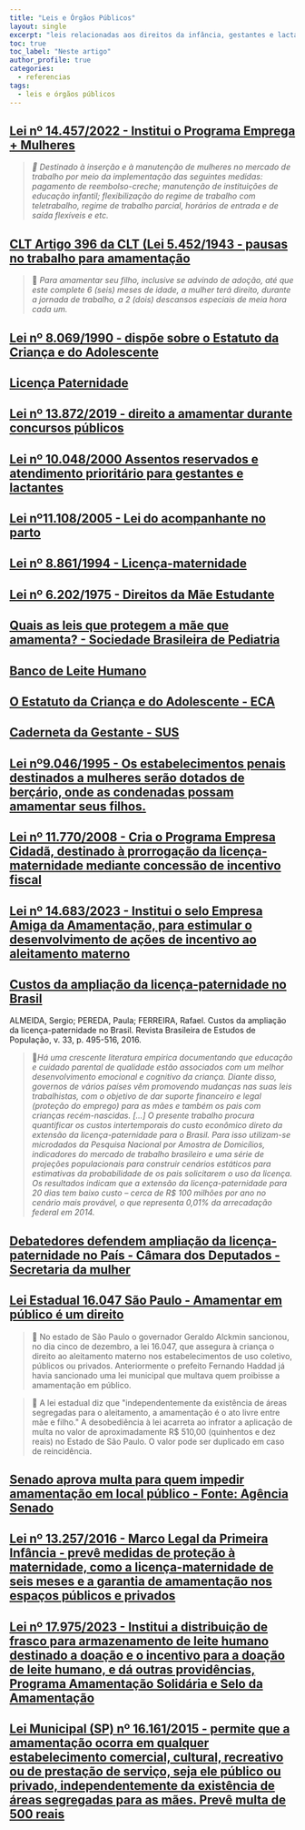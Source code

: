 ```yaml
---
title: "Leis e Órgãos Públicos"
layout: single
excerpt: "leis relacionadas aos direitos da infância, gestantes e lactantes, e órgãos públicos para buscar seus direitos"
toc: true
toc_label: "Neste artigo"
author_profile: true
categories:
  - referencias
tags:
  - leis e órgãos públicos
---
```

## [Lei nº 14.457/2022 - Institui o Programa Emprega + Mulheres](https://www.planalto.gov.br/ccivil_03/_Ato2019-2022/2022/Lei/L14457.htm)
> *💬 Destinado à inserção e à manutenção de mulheres no mercado de trabalho por meio da implementação das seguintes medidas: pagamento de reembolso-creche; manutenção de instituições de educação infantil; flexibilização do regime de trabalho com teletrabalho, regime de trabalho parcial, horários de entrada e de saída flexíveis e etc.*

## [CLT Artigo 396 da CLT (Lei 5.452/1943 - pausas no trabalho para amamentação](https://www.jusbrasil.com.br/topicos/10721005/artigo-396-do-decreto-lei-n-5452-de-01-de-maio-de-1943)

> 💬 *Para amamentar seu filho, inclusive se advindo de adoção, até que este complete 6 (seis) meses de idade, a mulher terá direito, durante a jornada de trabalho, a 2 (dois) descansos especiais de meia hora cada um.*

## [Lei nº 8.069/1990 - dispõe sobre o Estatuto da Criança e do Adolescente](https://www.planalto.gov.br/ccivil_03/leis/l8069.htm)

## [Licença Paternidade](https://www.gov.br/anatel/pt-br/acesso-a-informacao/servidores/espaco-servidor/licenca-paternidade)

## [Lei nº 13.872/2019 - direito a amamentar durante concursos públicos](http://www.planalto.gov.br/ccivil_03/_ato2019-2022/2019/lei/L13872.htm)

## [Lei nº 10.048/2000 Assentos reservados e atendimento prioritário para gestantes e lactantes](https://www.planalto.gov.br/ccivil_03/leis/l10048.htm)

## [Lei nº11.108/2005 - Lei do acompanhante no parto](https://www.planalto.gov.br/ccivil_03/_ato2004-2006/2005/lei/l11108.htm)

## [Lei nº 8.861/1994 - Licença-maternidade](https://www.planalto.gov.br/ccivil_03/leis/l8861.htm)

## [Lei nº 6.202/1975 - Direitos da Mãe Estudante](https://www.planalto.gov.br/ccivil_03/leis/1970-1979/l6202.htm)

## [Quais as leis que protegem a mãe que amamenta? - Sociedade Brasileira de Pediatria](https://www.sbp.com.br/especiais/pediatria-para-familias/nutricao/quais-as-leis-que-protegem-a-mae-que-amamenta/)

## [Banco de Leite Humano](https://www.gov.br/saude/pt-br/acesso-a-informacao/acoes-e-programas/banco-de-leite-humano)

## [O Estatuto da Criança e do Adolescente - ECA](https://www.gov.br/mdh/pt-br/navegue-por-temas/crianca-e-adolescente/publicacoes/eca-2023.pdf)

## [Caderneta da Gestante - SUS](https://www.mds.gov.br/webarquivos/arquivo/crianca_feliz/Treinamento_Multiplicadores_Coordenadores/Caderneta-Gest-Internet(1).pdf)

## [Lei nº9.046/1995 - Os estabelecimentos penais destinados a mulheres serão dotados de berçário, onde as condenadas possam amamentar seus filhos.](https://www.planalto.gov.br/ccivil_03/leis/L9046.htm)

## [Lei nº 11.770/2008 - Cria o Programa Empresa Cidadã, destinado à prorrogação da licença-maternidade mediante concessão de incentivo fiscal](http://www.planalto.gov.br/ccivil_03/_ato2007-2010/2008/lei/l11770.htm)

## [Lei nº 14.683/2023 - Institui o selo Empresa Amiga da Amamentação, para estimular o desenvolvimento de ações de incentivo ao aleitamento materno](http://www.planalto.gov.br/ccivil_03/_ato2023-2026/2023/lei/L14683.htm)

## [Custos da ampliação da licença-paternidade no Brasil](https://www.scielo.br/j/rbepop/a/C4BRKdByN9KRZ5RkWtKbnXM/)
ALMEIDA, Sergio; PEREDA, Paula; FERREIRA, Rafael. Custos da ampliação da licença-paternidade no Brasil. Revista Brasileira de Estudos de População, v. 33, p. 495-516, 2016.

>💬*Há uma crescente literatura empírica documentando que educação e cuidado parental de qualidade estão associados com um melhor desenvolvimento emocional e cognitivo da criança. Diante disso, governos de vários países vêm promovendo mudanças nas suas leis trabalhistas, com o objetivo de dar suporte financeiro e legal (proteção do emprego) para as mães e também os pais com crianças recém-nascidas. [...] O presente trabalho procura quantificar os custos intertemporais do custo econômico direto da extensão da licença-paternidade para o Brasil. Para isso utilizam-se microdados da Pesquisa Nacional por Amostra de Domicílios, indicadores do mercado de trabalho brasileiro e uma série de projeções populacionais para construir cenários estáticos para estimativas da probabilidade de os pais solicitarem o uso da licença. Os resultados indicam que a extensão da licença-paternidade para 20 dias tem baixo custo – cerca de R$ 100 milhões por ano no cenário mais provável, o que representa 0,01% da arrecadação federal em 2014.*

## [Debatedores defendem ampliação da licença-paternidade no País - Câmara dos Deputados - Secretaria da mulher](https://www2.camara.leg.br/a-camara/estruturaadm/secretarias/secretaria-da-mulher/noticias/debatedores-defendem-ampliacao-da-licenca-paternidade-no-pais)

## [Lei Estadual 16.047 São Paulo - Amamentar em público é um direito](https://www.jusbrasil.com.br/artigos/e-proibido-amamentar-em-publico/309946174)

> 💬 No estado de São Paulo o governador Geraldo Alckmin sancionou, no dia cinco de dezembro, a lei 16.047, que assegura à criança o direito ao aleitamento materno nos estabelecimentos de uso coletivo, públicos ou privados. Anteriormente o prefeito Fernando Haddad já havia sancionado uma lei municipal que multava quem proibisse a amamentação em público.

> 💬 A lei estadual diz que "independentemente da existência de áreas segregadas para o aleitamento, a amamentação é o ato livre entre mãe e filho." A desobediência à lei acarreta ao infrator a aplicação de multa no valor de aproximadamente R$ 510,00 (quinhentos e dez reais) no Estado de São Paulo. O valor pode ser duplicado em caso de reincidência.

## [Senado aprova multa para quem impedir amamentação em local público - Fonte: Agência Senado](https://www12.senado.leg.br/noticias/materias/2019/03/12/senado-aprova-penalizacao-para-quem-impedir-amamentacao-em-local-publico)

## [Lei nº 13.257/2016 - Marco Legal da Primeira Infância - prevê medidas de proteção à maternidade, como a licença-maternidade de seis meses e a garantia de amamentação nos espaços públicos e privados](https://www.planalto.gov.br/ccivil_03/_ato2015-2018/2016/lei/l13257.htm)

## [Lei nº 17.975/2023 - Institui a distribuição de frasco para armazenamento de leite humano destinado a doação e o incentivo para a doação de leite humano, e dá outras providências,  Programa Amamentação Solidária e Selo da Amamentação](https://legislacao.prefeitura.sp.gov.br/leis/lei-17974-de-5-de-julho-de-2023)

## [Lei Municipal (SP) nº 16.161/2015 - permite que a amamentação ocorra em qualquer estabelecimento comercial, cultural, recreativo ou de prestação de serviço, seja ele público ou privado, independentemente da existência de áreas segregadas para as mães. Prevê multa de 500 reais](https://leismunicipais.com.br/a/sp/s/sao-paulo/lei-ordinaria/2015/1617/16161/lei-ordinaria-n-16161-2015-dispoe-sobre-o-direito-ao-aleitamento-materno-no-municipio-de-sao-paulo-e-da-outras-providencias)

## 